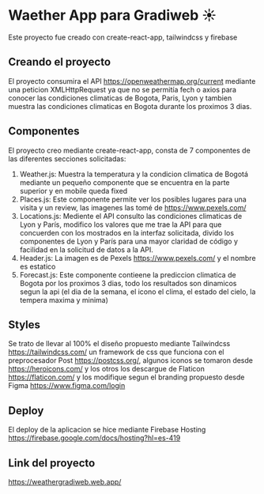 # Waether App para Gradiweb ☀️

Este proyecto fue creado con create-react-app, tailwindcss y firebase

## Creando el proyecto

El proyecto consumira el API https://openweathermap.org/current mediante una peticion XMLHttpRequest ya que no se permitía fech o axios para conocer las condiciones climaticas de Bogota, Paris, Lyon y tambien muestra las condiciones climaticas en Bogota durante los proximos 3 dias.

## Componentes
El proyecto creo mediante create-react-app, consta de 7 componentes de las diferentes secciones solicitadas:
1. Weather.js: Muestra la temperatura y la condicion climatica de Bogotá mediante un pequeño componente que se encuentra en la parte superior y en mobile queda fixed
2. Places.js: Este componente permite ver los posibles lugares para una visita y un review, las imagenes las tomé de https://www.pexels.com/
3. Locations.js: Mediente el API consulto las condiciones climaticas de Lyon y París, modifico los valores que me trae la API para que concuerden con los mostrados en la interfaz solicitada, divido los componentes de Lyon y París para una mayor claridad de código y facilidad en la solicitud de datos a la API.
4. Header.js: La imagen es de Pexels https://www.pexels.com/ y el nombre es estatico
5. Forecast.js: Este componente contieene la prediccion climatica de Bogota por los proximos 3 dias, todo los resultados son dinamicos segun la api (el dia de la semana, el icono el clima, el estado del cielo, la tempera maxima y minima)

## Styles
Se trato de llevar al 100% el diseño propuesto mediante Tailwindcss https://tailwindcss.com/ un framework de css que funciona con el preprocesador Post https://postcss.org/, algunos iconos se tomaron desde https://heroicons.com/ y los otros los descargue de Flaticon https://flaticon.com/ y los modifique segun el branding propuesto desde Figma https://www.figma.com/login

## Deploy
El deploy de la aplicacion se hice mediante Firebase Hosting https://firebase.google.com/docs/hosting?hl=es-419 

## Link del proyecto
https://weathergradiweb.web.app/


